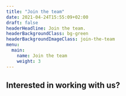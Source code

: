 ```yaml
---
title: "Join the team"
date: 2021-04-24T15:55:09+02:00
draft: false
headerHeadline: Join the team.
headerBackgroundClass: bg-green
headerBackgroundImageClass: join-the-team
menu:
  main:
    name: Join the team
    weight: 3
---
```


## Interested in working with us?
